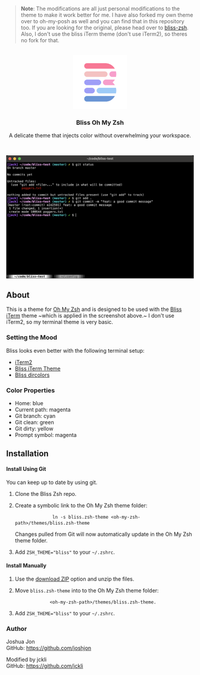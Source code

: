 > **Note**: The modifications are all just personal modifications to the theme to make it work better for me. I have also forked my own theme over to oh-my-posh as well and you can find that in this repository too. If you are looking for the original, please head over to [bliss-zsh](https://github.com/joshjon/bliss-zsh). Also, I don't use the bliss iTerm theme (don't use iTerm2), so theres no fork for that.

<p align="center">
  <br>
  <img src="https://raw.githubusercontent.com/joshjon/bliss-docs/master/bliss-icon.svg?sanitize=true" alt="icon" height="145">
  <h3 align="center">Bliss Oh My Zsh</h3>
  <p align="center">
    A delicate theme that injects color without overwhelming your workspace.
  </p>
  <br>
</p>

![session](https://github.com/jckli/bliss-zsh/blob/master/bliss-zsh-jckli.png)

## About

This is a theme for [Oh My Zsh](https://github.com/robbyrussell/oh-my-zsh) and is designed to be used with the [Bliss iTerm](https://github.com/joshjon/bliss-iterm) theme ~which is applied in the screenshot above.~ I don't use iTerm2, so my terminal theme is very basic.

### Setting the Mood

Bliss looks even better with the following terminal setup:

- [iTerm2](https://www.iterm2.com/)
- [Bliss iTerm Theme](https://github.com/joshjon/bliss-iterm)
- [Bliss dircolors](https://github.com/joshjon/bliss-dircolors)

### Color Properties

- Home: blue
- Current path: magenta
- Git branch: cyan
- Git clean: green
- Git dirty: yellow
- Prompt symbol: magenta

## Installation

#### Install Using Git

You can keep up to date by using git.

1. Clone the Bliss Zsh repo.
2. Create a symbolic link to the Oh My Zsh theme folder:

                     ln -s bliss.zsh-theme <oh-my-zsh-path>/themes/bliss.zsh-theme

      Changes pulled from Git will now automatically update in the Oh My Zsh theme folder.

3. Add `ZSH_THEME="bliss"` to your `~/.zshrc`.

#### Install Manually

1. Use the [download ZIP](https://github.com/joshjon/bliss-zsh/archive/master.zip) option and unzip the files.
2. Move `bliss.zsh-theme` into to the Oh My Zsh theme folder:

                    <oh-my-zsh-path>/themes/bliss.zsh-theme.

3. Add `ZSH_THEME="bliss"` to your `~/.zshrc`.

### Author

Joshua Jon<br>
GitHub: https://github.com/joshjon

Modified by jckli<br>
GitHub: https://github.com/jckli
